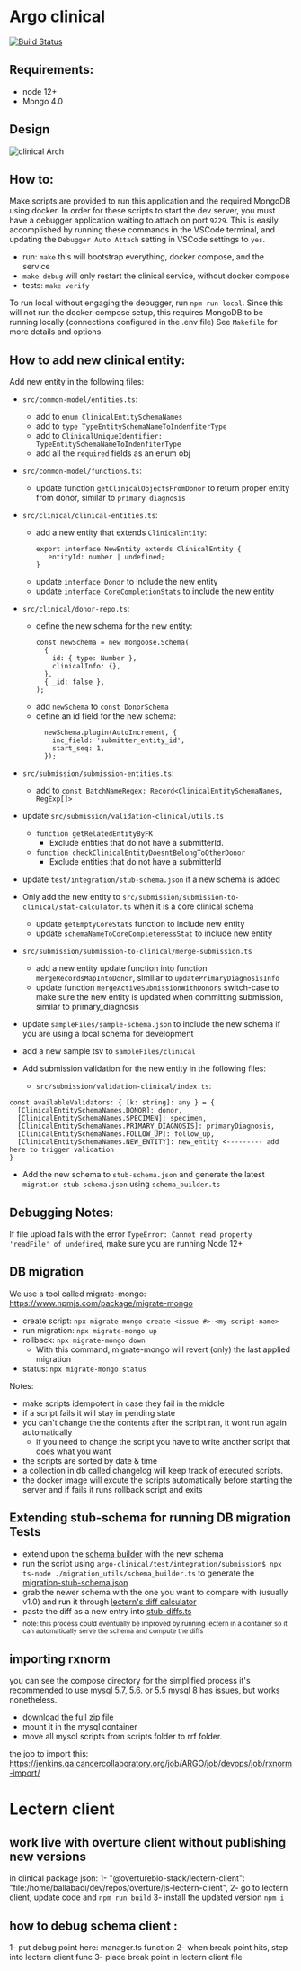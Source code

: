 # Argo clinical

[![Build Status](https://jenkins.qa.cancercollaboratory.org/buildStatus/icon?job=ARGO%2Fargo-clinical%2Fmaster)](https://jenkins.qa.cancercollaboratory.org/job/ARGO/job/argo-clinical/job/master/)

## Requirements:

- node 12+
- Mongo 4.0

## Design

![clinical Arch](./ClinicalServiceArch.png)

## How to:

Make scripts are provided to run this application and the required MongoDB using docker. In order for these scripts to start the dev server, you must have a debugger application waiting to attach on port `9229`. This is easily accomplished by running these commands in the VSCode terminal, and updating the `Debugger Auto Attach` setting in VSCode settings to `yes`.

- run: `make` this will bootstrap everything, docker compose, and the service
- `make debug` will only restart the clinical service, without docker compose
- tests: `make verify`

To run local without engaging the debugger, run `npm run local`. Since this will not run the docker-compose setup, this requires MongoDB to be running locally (connections configured in the .env file)
See `Makefile` for more details and options.

## How to add new clinical entity:

Add new entity in the following files:

- `src/common-model/entities.ts`:

  - add to `enum ClinicalEntitySchemaNames`
  - add to `type TypeEntitySchemaNameToIndenfiterType`
  - add to `ClinicalUniqueIdentifier: TypeEntitySchemaNameToIndenfiterType`
  - add all the `required` fields as an enum obj

- `src/common-model/functions.ts`:

  - update function `getClinicalObjectsFromDonor` to return proper entity from donor, similar to `primary diagnosis`

- `src/clinical/clinical-entities.ts`:

  - add a new entity that extends `ClinicalEntity`:
    ```
    export interface NewEntity extends ClinicalEntity {
       entityId: number | undefined;
    }
    ```
  - update `interface Donor` to include the new entity
  - update `interface CoreCompletionStats` to include the new entity

- `src/clinical/donor-repo.ts`:
  - define the new schema for the new entity:
    ```
    const newSchema = new mongoose.Schema(
      {
        id: { type: Number },
        clinicalInfo: {},
      },
      { _id: false },
    );
    ```
  - add `newSchema` to `const DonorSchema`
  - define an id field for the new schema:
    ```
      newSchema.plugin(AutoIncrement, {
        inc_field: 'submitter_entity_id',
        start_seq: 1,
      });
    ```
- `src/submission/submission-entities.ts`:
  - add to `const BatchNameRegex: Record<ClinicalEntitySchemaNames, RegExp[]>`
- update `src/submission/validation-clinical/utils.ts`
  - `function getRelatedEntityByFK`
    - Exclude entities that do not have a submitterId.
  - `function checkClinicalEntityDoesntBelongToOtherDonor`
    - Exclude entities that do not have a submitterId
- update `test/integration/stub-schema.json` if a new schema is added

- Only add the new entity to `src/submission/submission-to-clinical/stat-calculator.ts` when it is a core clinical schema

  - update `getEmptyCoreStats` function to include new entity
  - update `schemaNameToCoreCompletenessStat` to include new entity

- `src/submission/submission-to-clinical/merge-submission.ts`

  - add a new entity update function into function `mergeRecordsMapIntoDonor`, similiar to `updatePrimaryDiagnosisInfo`
  - update function `mergeActiveSubmissionWithDonors` switch-case to make sure the new entity is updated when committing submission, similar to primary_diagnosis

- update `sampleFiles/sample-schema.json` to include the new schema if you are using a local schema for development
- add a new sample tsv to `sampleFiles/clinical`

- Add submission validation for the new entity in the following files:

  - `src/submission/validation-clinical/index.ts`:

```
const availableValidators: { [k: string]: any } = {
  [ClinicalEntitySchemaNames.DONOR]: donor,
  [ClinicalEntitySchemaNames.SPECIMEN]: specimen,
  [ClinicalEntitySchemaNames.PRIMARY_DIAGNOSIS]: primaryDiagnosis,
  [ClinicalEntitySchemaNames.FOLLOW_UP]: follow_up,
  [ClinicalEntitySchemaNames.NEW_ENTITY]: new_entity <--------- add here to trigger validation
}
```

- Add the new schema to `stub-schema.json` and generate the latest `migration-stub-schema.json` using `schema_builder.ts`

## Debugging Notes:

If file upload fails with the error `TypeError: Cannot read property 'readFile' of undefined`, make sure you are running Node 12+

## DB migration

We use a tool called migrate-mongo: https://www.npmjs.com/package/migrate-mongo

- create script: `npx migrate-mongo create <issue #>-<my-script-name>`
- run migration: `npx migrate-mongo up`
- rollback: `npx migrate-mongo down`
  - With this command, migrate-mongo will revert (only) the last applied migration
- status: `npx migrate-mongo status`

Notes:

- make scripts idempotent in case they fail in the middle
- if a script fails it will stay in pending state
- you can't change the the contents after the script ran, it wont run again automatically
  - if you need to change the script you have to write another script that does what you want
- the scripts are sorted by date & time
- a collection in db called changelog will keep track of executed scripts.
- the docker image will excute the scripts automatically before starting the server and if fails it runs rollback script and exits

## Extending stub-schema for running DB migration Tests

- extend upon the [schema builder](/test/integration/submission/migration_utils/schema_builder.ts) with the new schema
- run the script using `argo-clinical/test/integration/submission$ npx ts-node ./migration_utils/schema_builder.ts` to generate the [migration-stub-schema.json](/test/integration/submission/migration-stub-schema.json)
- grab the newer schema with the one you want to compare with (usually v1.0) and run it through [lectern's diff calculator](https://github.com/overture-stack/lectern/blob/master/src/diff/DictionaryDiff.ts)
- paste the diff as a new entry into [stub-diffs.ts](test/integration/submission/migration_utils/stub-diffs.ts)
- <sub> note: this process could eventually be improved by running lectern in a container so it can automatically serve the schema and compute the diffs </sub>

## importing rxnorm

you can see the compose directory for the simplified process
it's recommended to use mysql 5.7, 5.6. or 5.5 mysql 8 has issues, but works nonetheless.

- download the full zip file
- mount it in the mysql container
- move all mysql scripts from scripts folder to rrf folder.

the job to import this: https://jenkins.qa.cancercollaboratory.org/job/ARGO/job/devops/job/rxnorm-import/

# Lectern client

## work live with overture client without publishing new versions

in clinical package json:
1- "@overturebio-stack/lectern-client": "file:/home/ballabadi/dev/repos/overture/js-lectern-client",
2- go to lectern client, update code and `npm run build`
3- install the updated version `npm i`

## how to debug schema client :

1- put debug point here: manager.ts function
2- when break point hits, step into lectern client func
3- place break point in lectern client file
